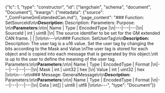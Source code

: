{"lc": 1, "type": "constructor", "id": ["langchain", "schema", "document", "Document"], "kwargs": {"metadata": {"source": "_ComFrameGmExtendedCan.md"}, "page_content": "### Function: SetSourceId\n\n**Description:** Description: Parameters: Purpose: \n\n**Parameters:**\n\n| Name | Type | EncodedType |\n|---|---|---|\n| SourceId | int | uint8 |\n| The source identifier to be set for the GM extended CAN frame. |  |  |\n\n\n---\n\n### Function: SetUserTag\n\n**Description:** Description: The user tag is a u16 value. Set the user tag by changing the bits according to the Mask and Value.\nThe user tag is stored for each object and is copied into each message that is generated by this object.\nIt is up to the user to define the meaning of the user tag. Parameters:\n\n**Parameters:**\n\n| Name | Type | EncodedType | Format |\n|---|---|---|---|\n| Mask | int | uint32 | hex |\n| Value | int | uint32 | hex |\n\n\n---\n\n### Message: GeneralMessage\n\n**Description:** Parameters:\n\n**Parameters:**\n\n| Name | Type | EncodedType | Format |\n|---|---|---|---|\n| Data | int[] | uint8 | utf8 |\n\n\n---", "type": "Document"}}